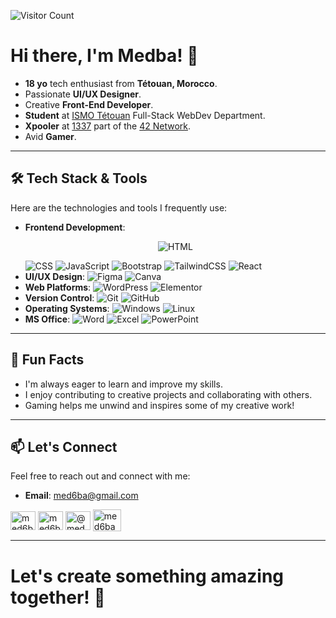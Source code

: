 ![Visitor Count](https://komarev.com/ghpvc/?username=med6ba&color=blue)
<h1>Hi there, I'm Medba! 👋</h1>

- **18 yo** tech enthusiast from **Tétouan, Morocco**.
- Passionate **UI/UX Designer**.
- Creative **Front-End Developer**.
- **Student** at <a href="https://www.facebook.com/ismo.tet/">ISMO Tétouan</a> Full-Stack WebDev Department.
- **Xpooler** at <a href="https://x.com/1337FIL">1337</a> part of the <a href="https://x.com/42born2code">42 Network</a>.
- Avid **Gamer**.

---

## 🛠️ Tech Stack & Tools

Here are the technologies and tools I frequently use:

- **Frontend Development**: <p style="display: flex; justify-content: center; align-items: center;">![HTML](https://img.shields.io/badge/HTML5-%23E34F26.svg?style=for-the-badge&logo=html5&logoColor=white)</p> ![CSS](https://img.shields.io/badge/CSS3-%231572B6.svg?style=for-the-badge&logo=css3&logoColor=white) ![JavaScript](https://img.shields.io/badge/JavaScript-%23F7DF1E.svg?style=for-the-badge&logo=javascript&logoColor=black) ![Bootstrap](https://img.shields.io/badge/Bootstrap-%23563D7C.svg?style=for-the-badge&logo=bootstrap&logoColor=white) ![TailwindCSS](https://img.shields.io/badge/TailwindCSS-%2306B6D4.svg?style=for-the-badge&logo=tailwindcss&logoColor=white) ![React](https://img.shields.io/badge/React-%2361DAFB.svg?style=for-the-badge&logo=react&logoColor=black)
- **UI/UX Design**: ![Figma](https://img.shields.io/badge/Figma-%23F24E1E.svg?style=for-the-badge&logo=figma&logoColor=white) ![Canva](https://img.shields.io/badge/Canva-%2300C4CC.svg?style=for-the-badge&logo=canva&logoColor=white)
- **Web Platforms**: ![WordPress](https://img.shields.io/badge/WordPress-%23117AC9.svg?style=for-the-badge&logo=wordpress&logoColor=white) ![Elementor](https://img.shields.io/badge/Elementor-%23D51271.svg?style=for-the-badge&logo=elementor&logoColor=white)
- **Version Control**: ![Git](https://img.shields.io/badge/Git-%23F05033.svg?style=for-the-badge&logo=git&logoColor=white) ![GitHub](https://img.shields.io/badge/GitHub-%23181717.svg?style=for-the-badge&logo=github&logoColor=white)
- **Operating Systems**: ![Windows](https://img.shields.io/badge/Windows-0078D6?style=for-the-badge&logo=windows&logoColor=white) ![Linux](https://img.shields.io/badge/Linux-%23FCC624.svg?style=for-the-badge&logo=linux&logoColor=black)
- **MS Office**: ![Word](https://img.shields.io/badge/Microsoft_Word-2B579A?style=for-the-badge&logo=microsoft-word&logoColor=white) ![Excel](https://img.shields.io/badge/Microsoft_Excel-217346?style=for-the-badge&logo=microsoft-excel&logoColor=white) ![PowerPoint](https://img.shields.io/badge/Microsoft_PowerPoint-B7472A?style=for-the-badge&logo=microsoft-powerpoint&logoColor=white)

---

## 🌟 Fun Facts

- I'm always eager to learn and improve my skills.
- I enjoy contributing to creative projects and collaborating with others.
- Gaming helps me unwind and inspires some of my creative work!

---

## 📫 Let's Connect

Feel free to reach out and connect with me:

- **Email**: med6ba@gmail.com
<p align="left">
  <a href="https://instagram.com/med6ba" target="blank"><img align="center" src="https://raw.githubusercontent.com/rahuldkjain/github-profile-readme-generator/master/src/images/icons/Social/instagram.svg" alt="med6ba" height="30" width="40" /></a>
  <a href="https://x.com/med6ba" target="blank"><img align="center" src="https://raw.githubusercontent.com/rahuldkjain/github-profile-readme-generator/master/src/images/icons/Social/twitter.svg" alt="med6ba" height="30" width="40" /></a>
  <a href="https://www.youtube.com/@med6ba" target="blank"><img align="center" src="https://raw.githubusercontent.com/rahuldkjain/github-profile-readme-generator/master/src/images/icons/Social/youtube.svg" alt="@med6ba" height="30" width="40" /></a>
  <a href="https://discord.gg/jtzbBmJDPA" target="blank"><img align="center" src="https://raw.githubusercontent.com/rahuldkjain/github-profile-readme-generator/master/src/images/icons/Social/discord.svg" alt="med6ba" height="35" width="45" /></a>
</p>

---

<h1>Let's create something amazing together! 🚀</h1>
